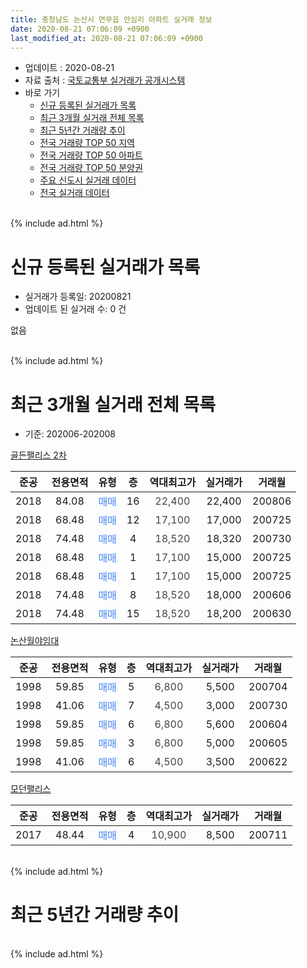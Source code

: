 ```yaml
---
title: 충청남도 논산시 연무읍 안심리 아파트 실거래 정보
date: 2020-08-21 07:06:09 +0900
last_modified_at: 2020-08-21 07:06:09 +0900
---
```


* 업데이트 : 2020-08-21
* 자료 출처 : [국토교통부 실거래가 공개시스템](http://rt.molit.go.kr)
* 바로 가기
    * [신규 등록된 실거래가 목록](#신규-등록된-실거래가-목록)
    * [최근 3개월 실거래 전체 목록](#최근-3개월-실거래-전체-목록)
    * [최근 5년간 거래량 추이](#최근-5년간-거래량-추이)
    * [전국 거래량 TOP 50 지역](https://inasie.github.io/apt-trade-info/최근-3개월-전국에서-가장-거래가-많이-발생한-지역)
    * [전국 거래량 TOP 50 아파트](https://inasie.github.io/apt-trade-info/최근-3개월-전국에서-가장-거래가-많이-발생한-아파트)
    * [전국 거래량 TOP 50 분양권](https://inasie.github.io/apt-trade-info/최근-3개월-전국에서-가장-거래가-많이-발생한-분양권)
    * [주요 신도시 실거래 데이터](https://inasie.github.io/apt-trade-info/주요-신도시)
    * [전국 실거래 데이터](https://inasie.github.io/apt-trade-info/전국)
<br>
{% include ad.html %}
<br>

# 신규 등록된 실거래가 목록
* 실거래가 등록일: 20200821
* 업데이트 된 실거래 수: 0 건

없음

<br>
{% include ad.html %}
<br>

# 최근 3개월 실거래 전체 목록
* 기준: 202006-202008


[골든팰리스 2차](https://search.naver.com/search.naver?query=%EC%B6%A9%EC%B2%AD%EB%82%A8%EB%8F%84+%EB%85%BC%EC%82%B0%EC%8B%9C+%EC%97%B0%EB%AC%B4%EC%9D%8D+%EC%95%88%EC%8B%AC%EB%A6%AC+%EA%B3%A8%EB%93%A0%ED%8C%B0%EB%A6%AC%EC%8A%A4+2%EC%B0%A8)

|준공|전용면적|유형|층|역대최고가|실거래가|거래월|
|:---:|:---:|:---:|:---:|:---:|:---:|:---:|
|2018|84.08|<span style="color:#4285f3">매매</span>|16|<span style="color:#444444">22,400</span>|22,400|200806|
|2018|68.48|<span style="color:#4285f3">매매</span>|12|<span style="color:#444444">17,100</span>|17,000|200725|
|2018|74.48|<span style="color:#4285f3">매매</span>|4|<span style="color:#444444">18,520</span>|18,320|200730|
|2018|68.48|<span style="color:#4285f3">매매</span>|1|<span style="color:#444444">17,100</span>|15,000|200725|
|2018|68.48|<span style="color:#4285f3">매매</span>|1|<span style="color:#444444">17,100</span>|15,000|200725|
|2018|74.48|<span style="color:#4285f3">매매</span>|8|<span style="color:#444444">18,520</span>|18,000|200606|
|2018|74.48|<span style="color:#4285f3">매매</span>|15|<span style="color:#444444">18,520</span>|18,200|200630|

[논산월야임대](https://search.naver.com/search.naver?query=%EC%B6%A9%EC%B2%AD%EB%82%A8%EB%8F%84+%EB%85%BC%EC%82%B0%EC%8B%9C+%EC%97%B0%EB%AC%B4%EC%9D%8D+%EC%95%88%EC%8B%AC%EB%A6%AC+%EB%85%BC%EC%82%B0%EC%9B%94%EC%95%BC%EC%9E%84%EB%8C%80)

|준공|전용면적|유형|층|역대최고가|실거래가|거래월|
|:---:|:---:|:---:|:---:|:---:|:---:|:---:|
|1998|59.85|<span style="color:#4285f3">매매</span>|5|<span style="color:#444444">6,800</span>|5,500|200704|
|1998|41.06|<span style="color:#4285f3">매매</span>|7|<span style="color:#444444">4,500</span>|3,000|200730|
|1998|59.85|<span style="color:#4285f3">매매</span>|6|<span style="color:#444444">6,800</span>|5,600|200604|
|1998|59.85|<span style="color:#4285f3">매매</span>|3|<span style="color:#444444">6,800</span>|5,000|200605|
|1998|41.06|<span style="color:#4285f3">매매</span>|6|<span style="color:#444444">4,500</span>|3,500|200622|

[모던팰리스](https://search.naver.com/search.naver?query=%EC%B6%A9%EC%B2%AD%EB%82%A8%EB%8F%84+%EB%85%BC%EC%82%B0%EC%8B%9C+%EC%97%B0%EB%AC%B4%EC%9D%8D+%EC%95%88%EC%8B%AC%EB%A6%AC+%EB%AA%A8%EB%8D%98%ED%8C%B0%EB%A6%AC%EC%8A%A4)

|준공|전용면적|유형|층|역대최고가|실거래가|거래월|
|:---:|:---:|:---:|:---:|:---:|:---:|:---:|
|2017|48.44|<span style="color:#4285f3">매매</span>|4|<span style="color:#444444">10,900</span>|8,500|200711|


<br>
{% include ad.html %}
<br>

# 최근 5년간 거래량 추이


<div style="width:100%;">
    <canvas id="deal_progress" height="200"></canvas>
</div>

<script>
new Chart(document.getElementById("deal_progress"), {
    type: 'line',
    data: {
        labels: ['201508','201509','201510','201511','201512','201601','201602','201603','201604','201605','201606','201607','201608','201609','201610','201611','201612','201701','201702','201703','201704','201705','201706','201707','201708','201709','201710','201711','201712','201801','201802','201803','201804','201805','201806','201807','201808','201809','201810','201811','201812','201901','201902','201903','201904','201905','201906','201907','201908','201909','201910','201911','201912','202001','202002','202003','202004','202005','202006','202007','202008'],
        datasets: [{
            label: '매매',
            pointRadius: 1,
            data: [1, 2, 0, 0, 2, 1, 0, 3, 2, 0, 0, 1, 1, 1, 2, 3, 1, 3, 0, 0, 0, 1, 2, 1, 27, 10, 7, 6, 1, 2, 5, 3, 1, 3, 0, 5, 7, 1, 20, 28, 5, 15, 1, 3, 3, 1, 0, 2, 5, 2, 6, 3, 4, 4, 2, 1, 2, 8, 5, 7, 1],
            borderColor: "rgba(255, 201, 14, 1)",
            backgroundColor: "rgba(255, 201, 14, 0.5)",
            fill: false,
            lineTension: 0
        },{
            label: '전월세',
            pointRadius: 1,
            data: [0, 2, 0, 1, 2, 0, 1, 1, 1, 1, 1, 0, 1, 1, 0, 2, 0, 1, 1, 0, 0, 1, 1, 1, 2, 1, 4, 1, 0, 2, 0, 0, 2, 1, 2, 0, 0, 1, 3, 0, 2, 1, 1, 0, 0, 2, 0, 0, 2, 0, 2, 0, 1, 5, 3, 7, 2, 2, 0, 0, 0],
            borderColor: "rgba(0, 141, 185, 1)",
            backgroundColor: "rgba(0, 141, 185, 0.5)",
            fill: false,
            lineTension: 0
        }
        ]
    },
    options: {
        responsive: true,
        title: {
            display: false
        },
        tooltips: {
            mode: 'index',
            intersect: false
        },
        hover: {
            mode: 'nearest',
            intersect: true
        },
        scales: {
            xAxes: [{
                display: true,
                scaleLabel: {
                    display: true,
                    labelString: '년/월'
                }
            }],
            yAxes: [{
                display: true,
                ticks: {
                    suggestedMin: 0,
                },
                scaleLabel: {
                    display: true,
                    labelString: '실거래 수'
                }
            }]
        }
    }
});

</script>


<br>
{% include ad.html %}
<br>


